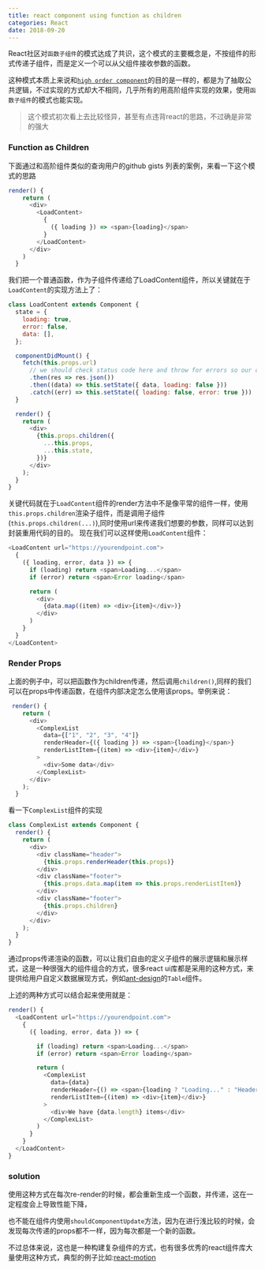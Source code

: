 ```yaml
---
title: react component using function as children
categories: React
date: 2018-09-20
---
```

React社区对`函数子组件`的模式达成了共识，这个模式的主要概念是，不按组件的形式传递子组件，而是定义一个可以从父组件接收参数的函数。

这种模式本质上来说和[`high order component`]()的目的是一样的，都是为了抽取公共逻辑，不过实现的方式却大不相同，几乎所有的用高阶组件实现的效果，使用`函数子组件`的模式也能实现。

>这个模式初次看上去比较怪异，甚至有点违背react的思路，不过确是非常的强大

### Function as Children
下面通过和高阶组件类似的查询用户的github gists 列表的案例，来看一下这个模式的思路
``` js
render() {
    return (
      <div>
        <LoadContent>
          {
            ({ loading }) => <span>{loading}</span>
          }
        </LoadContent>
      </div>
    )
  }
```
我们把一个普通函数，作为子组件传递给了LoadContent组件，所以关键就在于`LoadContent`的实现方法上了：
``` js
class LoadContent extends Component {
  state = {
    loading: true,
    error: false,
    data: [],
  };

  componentDidMount() {
    fetch(this.props.url)
      // we should check status code here and throw for errors so our catch will work.
      .then(res => res.json())
      .then((data) => this.setState({ data, loading: false }))
      .catch((err) => this.setState({ loading: false, error: true }))
  }

  render() {
    return (
      <div>
        {this.props.children({
          ...this.props,
          ...this.state,
        })}
      </div>
    );
  }
}
```
关键代码就在于`LoadContent`组件的render方法中不是像平常的组件一样，使用`this.props.children`渲染子组件，而是调用子组件(`this.props.children(...)`),同时使用url来传递我们想要的参数，同样可以达到封装重用代码的目的。
现在我们可以这样使用`LoadContent`组件：
``` js
<LoadContent url="https://yourendpoint.com">
  {
    ({ loading, error, data }) => {
      if (loading) return <span>Loading...</span>
      if (error) return <span>Error loading</span>

      return (
        <div>
          {data.map((item) => <div>{item}</div>)}
        </div>
      )
    }
  }
</LoadContent>
```
### Render Props
上面的例子中，可以把函数作为children传递，然后调用`children()`,同样的我们可以在props中传递函数，在组件内部决定怎么使用该props。举例来说：
``` js
 render() {
    return (
      <div>
        <ComplexList
          data={["1", "2", "3", "4"]}
          renderHeader={({ loading }) => <span>{loading}</span>}
          renderListItem={(item) => <div>{item}</div>}
        >
          <div>Some data</div>
        </ComplexList>
      </div>
    );
  }
```
看一下`ComplexList`组件的实现
``` js
class ComplexList extends Component {
  render() {
    return (
      <div>
        <div className="header">
          {this.props.renderHeader(this.props)}
        </div>
        <div className="footer">
          {this.props.data.map(item => this.props.renderListItem)}
        </div>
        <div className="footer">
          {this.props.children}
        </div>
      </div>
    );
  }
}
```

通过props传递渲染的函数，可以让我们自由的定义子组件的展示逻辑和展示样式，这是一种很强大的组件组合的方式，很多react ui库都是采用的这种方式，来提供给用户自定义数据展现方式，例如[ant-design](https://ant.design/components/table-cn/#components-table-demo-jsx)的`Table`组件。

上述的两种方式可以结合起来使用就是：
``` js
render() {
  <LoadContent url="https://yourendpoint.com">
    {
      ({ loading, error, data }) => {

        if (loading) return <span>Loading...</span>
        if (error) return <span>Error loading</span>

        return (
          <ComplexList
            data={data}
            renderHeader={() => <span>{loading ? "Loading..." : "Header Content" }</span>}
            renderListItem={(item) => <div>{item}</div>}
          >
            <div>We have {data.length} items</div>
          </ComplexList>
        )
      }
    }
  </LoadContent>
}
```

### solution
使用这种方式在每次re-render的时候，都会重新生成一个函数，并传递，这在一定程度会上导致性能下降，

也不能在组件内使用`shouldComponentUpdate`方法，因为在进行浅比较的时候，会发现每次传递的props都不一样，因为每次都是一个新的函数。

不过总体来说，这也是一种构建复杂组件的方式，也有很多优秀的react组件库大量使用这种方式，典型的例子比如:[react-motion](https://github.com/chenglou/react-motion)
